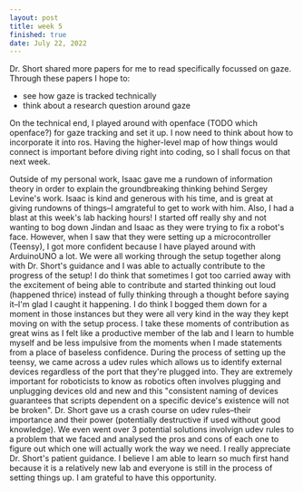 ```yaml
---
layout: post
title: week 5
finished: true
date: July 22, 2022
---
```


Dr. Short shared more papers for me to read specifically focussed on gaze. Through these papers I hope to:
- see how gaze is tracked technically
- think about a research question around gaze

On the technical end, I played around with openface (TODO which openface?) for gaze tracking and set it up. I now need to think about how to incorporate it into ros. Having the higher-level map of how things would connect is important before diving right into coding, so I shall focus on that next week.

Outside of my personal work, Isaac gave me a rundown of information theory in order to explain the groundbreaking thinking behind Sergey Levine's work. Isaac is kind and generous with his time, and is great at giving rundowns of things–I amgrateful to get to work with him. Also, I had a blast at this week's lab hacking hours! I started off really shy and not wanting to bog down Jindan and Isaac as they were trying to fix a robot's face. However, when I saw that they were setting up a microcontroller (Teensy), I got more confident because I have played around with ArduinoUNO a lot. We were all working through the setup together along with Dr. Short's guidance and I was able to actually contribute to the progress of the setup! I do think that sometimes I got too carried away with the excitement of being able to contribute and started thinking out loud (happened thrice) instead of fully thinking through a thought before saying it–I'm glad I caught it happening. I do think I bogged them down for a moment in those instances but they were all very kind in the way they kept moving on with the setup process. I take these moments of contribution as great wins as I felt like a productive member of the lab and I learn to humble myself and be less impulsive from the moments when I made statements from a place of baseless confidence. During the process of setting up the teensy, we came across a udev rules which allows us to identify external devices regardless of the port that they're plugged into. They are extremely important for roboticists to know as robotics often involves plugging and unplugging devices old and new and this "consistent naming of devices guarantees that scripts dependent on a specific device's existence will not be broken". Dr. Short gave us a crash course on udev rules–their importance and their power (potentially destructive if used without good knowledge). We even went over 3 potential solutions involvign udev rules to a problem that we faced and analysed the pros and cons of each one to figure out which one will actually work the way we need. I really appreciate Dr. Short's patient guidance. I believe I am able to learn so much first hand because it is a relatively new lab and everyone is still in the process of setting things up. I am grateful to have this opportunity. 
